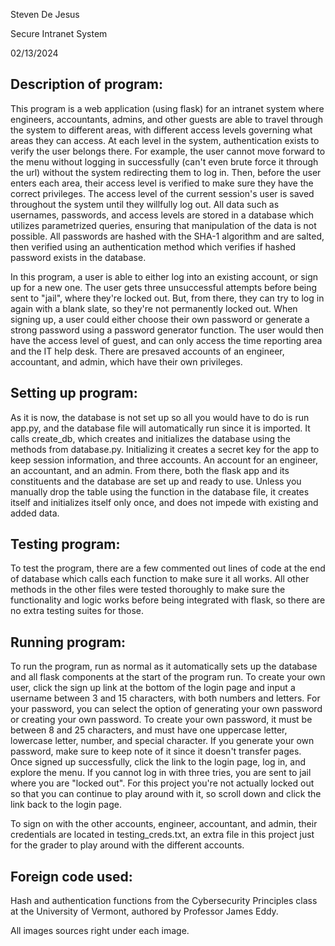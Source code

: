 Steven De Jesus

Secure Intranet System

02/13/2024

## Description of program:

This program is a web application (using flask) for an intranet system where engineers, accountants, admins, and other guests are able to travel through the system to different areas, with different access levels governing what areas they can access. At each level in the system, authentication exists to verify the user belongs there. For example, the user cannot move forward to the menu without logging in successfully (can't even brute force it through the url) without the system redirecting them to log in. Then, before the user enters each area, their access level is verified to make sure they have the correct privileges. The access level of the current session's user is saved throughout the system until they willfully log out. All data such as usernames, passwords, and access levels are stored in a database which utilizes parametrized queries, ensuring that manipulation of the data is not possible. All passwords are hashed with the SHA-1 algorithm and are salted, then verified using an authentication method which verifies if hashed password exists in the database.

In this program, a user is able to either log into an existing account, or sign up for a new one. The user gets three unsuccessful attempts before being sent to "jail", where they're locked out. But, from there, they can try to log in again with a blank slate, so they're not permanently locked out. When signing up, a user could either choose their own password or generate a strong password using a password generator function. The user would then have the access level of guest, and can only access the time reporting area and the IT help desk. There are presaved accounts of an engineer, accountant, and admin, which have their own privileges.

## Setting up program:

As it is now, the database is not set up so all you would have to do is run app.py, and the database file will automatically run since it is imported. It calls create_db, which creates and initializes the database using the methods from database.py. Initializing it creates a secret key for the app to keep session information, and three accounts. An account for an engineer, an accountant, and an admin. From there, both the flask app and its constituents and the database are set up and ready to use. Unless you manually drop the table using the function in the database file, it creates itself and initializes itself only once, and does not impede with existing and added data.

## Testing program:

To test the program, there are a few commented out lines of code at the end of database which calls each function to make sure it all works. All other methods in the other files were tested thoroughly to make sure the functionality and logic works before being integrated with flask, so there are no extra testing suites for those.

## Running program:

To run the program, run as normal as it automatically sets up the database and all flask components at the start of the program run. To create your own user, click the sign up link at the bottom of the login page and input a username between 3 and 15 characters, with both numbers and letters. For your password, you can select the option of generating your own password or creating your own password. To create your own password, it must be between 8 and 25 characters, and must have one uppercase letter, lowercase letter, number, and special character. If you generate your own password, make sure to keep note of it since it doesn't transfer pages. Once signed up successfully, click the link to the login page, log in, and explore the menu. If you cannot log in with three tries, you are sent to jail where you are "locked out". For this project you're not actually locked out so that you can continue to play around with it, so scroll down and click the link back to the login page. 

To sign on with the other accounts, engineer, accountant, and admin, their credentials are located in testing_creds.txt, an extra file in this project just for the grader to play around with the different accounts.

## Foreign code used:
Hash and authentication functions from the Cybersecurity Principles class at the University of Vermont, authored by Professor James Eddy.

All images sources right under each image.